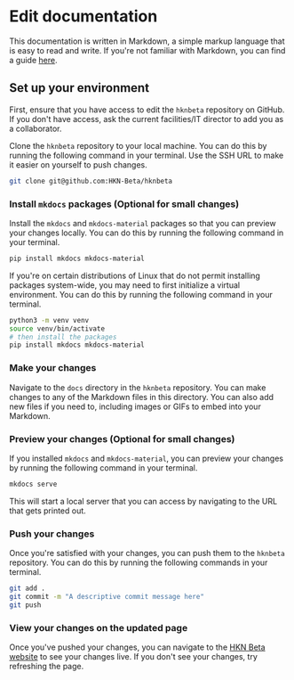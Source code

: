 # Edit documentation

This documentation is written in Markdown, a simple markup language that is easy to read and write.  If you're not familiar with Markdown, you can find a guide [here](https://www.markdownguide.org/).

## Set up your environment

First, ensure that you have access to edit the `hknbeta` repository on GitHub.  If you don't have access, ask the current facilities/IT director to add you as a collaborator.

Clone the `hknbeta` repository to your local machine.  You can do this by running the following command in your terminal.  Use the SSH URL to make it easier on yourself to push changes.

```bash
git clone git@github.com:HKN-Beta/hknbeta
```

### Install `mkdocs` packages **(Optional for small changes)**

Install the `mkdocs` and `mkdocs-material` packages so that you can preview your changes locally.  You can do this by running the following command in your terminal.

```bash 
pip install mkdocs mkdocs-material
```

If you're on certain distributions of Linux that do not permit installing packages system-wide, you may need to first initialize a virtual environment.  You can do this by running the following command in your terminal.

```bash
python3 -m venv venv
source venv/bin/activate
# then install the packages
pip install mkdocs mkdocs-material
```

### Make your changes

Navigate to the `docs` directory in the `hknbeta` repository.  You can make changes to any of the Markdown files in this directory.  You can also add new files if you need to, including images or GIFs to embed into your Markdown.

### Preview your changes **(Optional for small changes)**

If you installed `mkdocs` and `mkdocs-material`, you can preview your changes by running the following command in your terminal.

```bash
mkdocs serve
```

This will start a local server that you can access by navigating to the URL that gets printed out.

### Push your changes

Once you're satisfied with your changes, you can push them to the `hknbeta` repository.  You can do this by running the following commands in your terminal.

```bash
git add .
git commit -m "A descriptive commit message here"
git push
```

### View your changes on the updated page

Once you've pushed your changes, you can navigate to the [HKN Beta website](https://hkn-beta.github.io/hknbeta/) to see your changes live.  If you don't see your changes, try refreshing the page.